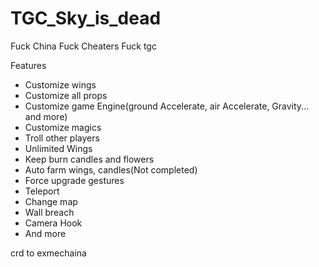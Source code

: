 # TGC_Sky_is_dead
Fuck China
Fuck Cheaters
Fuck tgc

Features
- Customize wings
- Customize all props
- Customize game Engine(ground Accelerate, air Accelerate,  Gravity... and more)
- Customize magics
- Troll other players
- Unlimited Wings
- Keep burn candles and flowers
- Auto farm wings, candles(Not completed)
- Force upgrade gestures
- Teleport
- Change map
- Wall breach
- Camera Hook
- And more

crd to exmechaina
